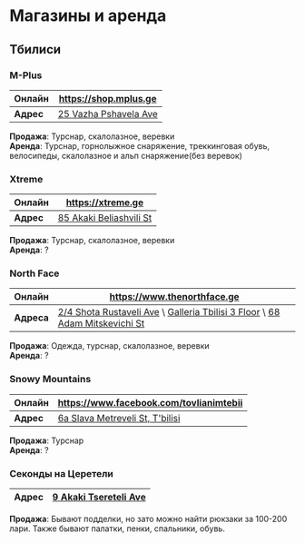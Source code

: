 # Магазины и аренда

## Тбилиси

### M-Plus
| **Онлайн** | https://shop.mplus.ge |
| - | - |
| **Адрес** | [25 Vazha Pshavela Ave](https://g.page/MplusGeorgia?share) |

**Продажа**: Турснар, скалолазное, веревки  
**Аренда**: Турснар, горнолыжное снаряжение, треккинговая обувь, велосипеды, скалолазное и альп снаряжение(без веревок)

### Xtreme
| **Онлайн** | https://xtreme.ge |
| - | - |
| **Адрес** | [85 Akaki Beliashvili St](https://goo.gl/maps/DRk7AQS2nCesqA928) |

**Продажа**: Турснар, скалолазное, веревки  
**Аренда**: ?

### North Face
| **Онлайн** | https://www.thenorthface.ge |
| - | - |
| **Адреса** | [2/4 Shota Rustaveli Ave](https://goo.gl/maps/SUQjrh59shi2TfCH7) \ [Galleria Tbilisi 3 Floor](https://goo.gl/maps/fBXSvY9gZEMMdts66) \ [68 Adam Mitskevichi St](https://goo.gl/maps/QmcdXVpPYe9CLAxWA) |

**Продажа**: Одежда, турснар, скалолазное, веревки  
**Аренда**: ?
### Snowy Mountains

| **Онлайн** | https://www.facebook.com/tovlianimtebii |
| - | - |
| **Адрес** | [6a Slava Metreveli St, T'bilisi](https://goo.gl/maps/j8ay8BeaEQnTtbKN9)

**Продажа**: Турснар  
**Аренда**: ?
### Секонды на Церетели
| **Адрес** | [9 Akaki Tsereteli Ave](https://goo.gl/maps/vsz8rjkM4pQuymjL8) |
| - | - |

**Продажа**: Бывают подделки, но зато можно найти рюкзаки за 100-200 лари. Также бывают палатки, пенки, спальники, обувь.

